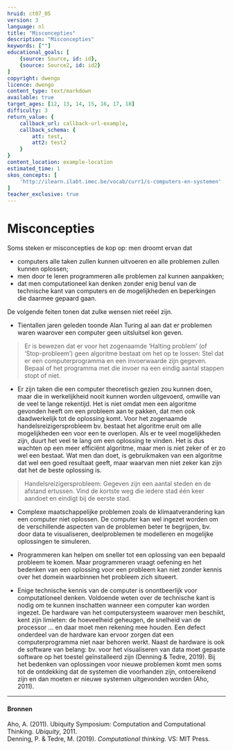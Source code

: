 ```yaml
---
hruid: ct07_05
version: 3
language: nl
title: "Misconcepties"
description: "Misconcepties"
keywords: [""]
educational_goals: [
    {source: Source, id: id}, 
    {source: Source2, id: id2}
]
copyright: dwengo
licence: dwengo
content_type: text/markdown
available: true
target_ages: [12, 13, 14, 15, 16, 17, 18]
difficulty: 3
return_value: {
    callback_url: callback-url-example,
    callback_schema: {
        att: test,
        att2: test2
    }
}
content_location: example-location
estimated_time: 1
skos_concepts: [
    'http://ilearn.ilabt.imec.be/vocab/curr1/s-computers-en-systemen'
]
teacher_exclusive: true
---
```


# Misconcepties

Soms steken er misconcepties de kop op: men droomt ervan dat 
* computers alle taken zullen kunnen uitvoeren en alle problemen zullen kunnen oplossen; 
* men door te leren programmeren alle problemen zal kunnen aanpakken; 
* dat men computationeel kan denken zonder enig benul van de technische kant van computers en de mogelijkheden en beperkingen die daarmee gepaard gaan. 

De volgende feiten tonen dat zulke wensen niet reëel zijn. 
* Tientallen jaren geleden toonde Alan Turing al aan dat er problemen waren waarover een computer geen uitsluitsel kon geven. 

> Er is bewezen dat er voor het zogenaamde ‘Halting problem’ (of ‘Stop-probleem’) geen algoritme bestaat om het op te lossen: Stel dat er een computerprogramma en een invoerwaarde zijn gegeven. Bepaal of het programma met die invoer na een eindig aantal stappen stopt of niet. 

* Er zijn taken die een computer theoretisch gezien zou kunnen doen, maar die in werkelijkheid nooit kunnen worden uitgevoerd, omwille van de veel te lange rekentijd. Het is niet omdat men een algoritme gevonden heeft om een probleem aan te pakken, dat men ook daadwerkelijk tot de oplossing komt. Voor het zogenaamde handelsreizigersprobleem bv. bestaat het algoritme eruit om alle mogelijkheden een voor een te overlopen. Als er te veel mogelijkheden  zijn, duurt het veel te lang om een oplossing te vinden. Het is dus wachten op een meer efficiënt algoritme, maar men is niet zeker of er zo wel een bestaat. Wat men dan doet, is gebruikmaken van een algoritme dat wel een goed resultaat geeft, maar waarvan men niet zeker kan zijn dat het de beste oplossing is. 

> Handelsreizigersprobleem: Gegeven zijn een aantal steden en de afstand ertussen. Vind de kortste weg die iedere stad één keer aandoet en eindigt bij de eerste stad. 

* Complexe maatschappelijke problemen zoals de klimaatverandering kan een computer niet oplossen. De computer kan wel ingezet worden om de verschillende aspecten van de problemen beter te begrijpen, bv. door data te visualiseren, deelproblemen te modelleren en mogelijke oplossingen te simuleren. 

* Programmeren kan helpen om sneller tot een oplossing van een bepaald probleem te komen. Maar programmeren vraagt oefening en het bedenken van een oplossing voor een probleem kan niet zonder kennis over het domein waarbinnen het probleem zich situeert. 

* Enige technische kennis van de computer is onontbeerlijk voor computationeel denken. Voldoende weten over de technische kant is nodig om te kunnen inschatten wanneer een computer kan worden ingezet. De hardware van het computersysteem waarover men beschikt, kent zijn limieten: de hoeveelheid geheugen, de snelheid van de processor ... en daar moet men rekening mee houden. Een defect onderdeel van de hardware kan ervoor zorgen dat een computerprogramma niet naar behoren werkt. Naast de hardware is ook de software van belang: bv. voor het visualiseren van data moet gepaste software op het toestel geïnstalleerd zijn (Denning & Tedre, 2019). Bij het bedenken van oplossingen voor nieuwe problemen komt men soms tot de ontdekking dat de systemen die voorhanden zijn, ontoereikend zijn en dan moeten er nieuwe systemen uitgevonden worden (Aho, 2011).

---

#### Bronnen

Aho, A. (2011). Ubiquity Symposium: Computation and Computational Thinking. *Ubiquity*, 2011.<br>
Denning, P. & Tedre, M. (2019). *Computational thinking*. VS: MIT Press.
